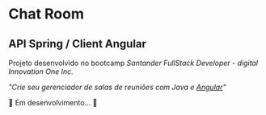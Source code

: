 # Chat Room

## API Spring / Client Angular

Projeto desenvolvido no bootcamp *Santander FullStack Developer - digital Innovation One Inc.*

*"Crie seu gerenciador de salas de reuniões com Java e [Angular](https://github.com/Kamilahsantos/Client-Angular-Live-Coding-Dio)"*

:construction: Em desenvolvimento... :construction:
